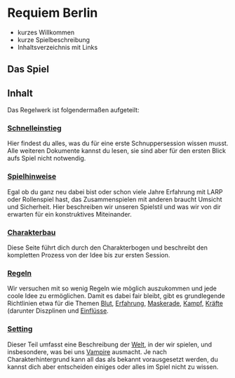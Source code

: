 # Requiem Berlin

- kurzes Willkommen
- kurze Spielbeschreibung
- Inhaltsverzeichnis mit Links
## Das Spiel 


## Inhalt
Das Regelwerk ist folgendermaßen aufgeteilt:
### [Schnelleinstieg](Schnelleinstieg)
Hier findest du alles, was du für eine erste Schnuppersession wissen musst. Alle weiteren Dokumente kannst du lesen, sie sind aber für den ersten Blick aufs Spiel nicht notwendig. 
### [Spielhinweise](Spielhinweise)
Egal ob du ganz neu dabei bist oder schon viele Jahre Erfahrung mit LARP oder Rollenspiel hast, das Zusammenspielen mit anderen braucht Umsicht und Sicherheit. Hier beschreiben wir unseren Spielstil und was wir von dir erwarten für ein konstruktives Miteinander.
### [Charakterbau](Charakterbau)
Diese Seite führt dich durch den Charakterbogen und beschreibt den kompletten Prozess von der Idee bis zur ersten Session. 
### [Regeln](Regeln)
Wir versuchen mit so wenig Regeln wie möglich auszukommen und jede coole Idee zu ermöglichen. Damit es dabei fair bleibt, gibt es grundlegende Richtlinien etwa für die Themen [Blut](Blut), [Erfahrung](Erfahrung), [Maskerade](Maskerade), [Kampf](Kampf), [Kräfte](Kräfte) (darunter Diszplinen und [Einflüsse](Kräfte#Einflüsse). 
### [Setting](Setting)
Dieser Teil umfasst eine Beschreibung der [Welt](Welt), in der wir spielen, und insbesondere, was bei uns [Vampire](Vampire) ausmacht. Je nach Charakterhintergrund kann all das als bekannt vorausgesetzt werden, du kannst dich aber entscheiden einiges oder alles im Spiel nicht zu wissen. 